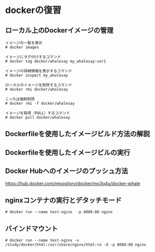# dockerの復習


## ローカル上のDockerイメージの管理

```
イメージの一覧を表示
# docker images 

イメージにタグ付けするコマンド
# docker tag docker/whalesay my_whalesay:ver1

イメージの詳細情報を表示するコマンド
# docker inspect my_whalesay

ローカルのイメージを削除するコマンド
# docker rmi docker/whalesay

こっちは強制削除
# docker rmi -f docker/whalesay

イメージを取得（PULL）するコマンド
# docker pull docker/whalesay

```

## Dockerfileを使用したイメージビルド方法の解説



## Dockerfileを使用したイメージビルの実行


## Docker Hubへのイメージのプッシュ方法

https://hub.docker.com/repository/docker/mo3g4u/docker-whale


## nginxコンテナの実行とデタッチモード

```
# docker run --name test-nginx  -p 8080:80 nginx
```


## バインドマウント

```
# docker run --name test-nginx -v /study/docker/html:/usr/share/nginx/html:ro -d -p 8080:80 nginx
```
